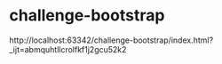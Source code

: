 # challenge-bootstrap

http://localhost:63342/challenge-bootstrap/index.html?_ijt=abmquhtllcrolfkf1j2gcu52k2
